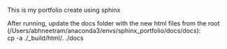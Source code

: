 This is my portfolio create using sphinx

After running, update the docs folder with the new html files
from the root (/Users/abhneetram/anaconda3/envs/sphinx_portfolio/docs/docs):  
cp -a ./_build/html/. ./docs
